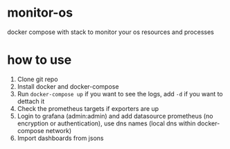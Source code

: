 # monitor-os
docker compose with stack to monitor your os resources and processes
# how to use
1. Clone git repo
2. Install docker and docker-compose
3. Run `docker-compose up` if you want to see the logs, add `-d` if you want to dettach it
4. Check the prometheus targets if exporters are up
5. Login to grafana (admin:admin) and add datasource prometheus (no encryption or authentication), use dns names (local dns within docker-compose network)
6. Import dashboards from jsons
